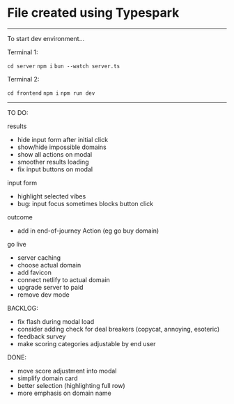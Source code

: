 # File created using Typespark

---

To start dev environment...

Terminal 1:

`cd server`
`npm i`
`bun --watch server.ts`

Terminal 2:

`cd frontend`
`npm i`
`npm run dev`

---

TO DO:

results

- hide input form after initial click
- show/hide impossible domains
- show all actions on modal
- smoother results loading
- fix input buttons on modal

input form

- highlight selected vibes
- bug: input focus sometimes blocks button click

outcome

- add in end-of-journey Action (eg go buy domain)

go live

- server caching
- choose actual domain
- add favicon
- connect netlify to actual domain
- upgrade server to paid
- remove dev mode

BACKLOG:

- fix flash during modal load
- consider adding check for deal breakers (copycat, annoying, esoteric)
- feedback survey
- make scoring categories adjustable by end user

DONE:

- move score adjustment into modal
- simplify domain card
- better selection (highlighting full row)
- more emphasis on domain name
